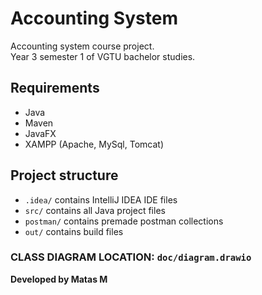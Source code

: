 # Accounting System

Accounting system course project.<br>
Year 3 semester 1 of VGTU bachelor studies.

## Requirements
- Java
- Maven
- JavaFX
- XAMPP (Apache, MySql, Tomcat)

## Project structure
- <code>.idea/</code> contains IntelliJ IDEA IDE files
- <code>src/</code> contains all Java project files
- <code>postman/</code> contains premade postman collections
- <code>out/</code> contains build files

### CLASS DIAGRAM LOCATION: <code>doc/diagram.drawio</code>

<b>Developed by Matas M</b>
